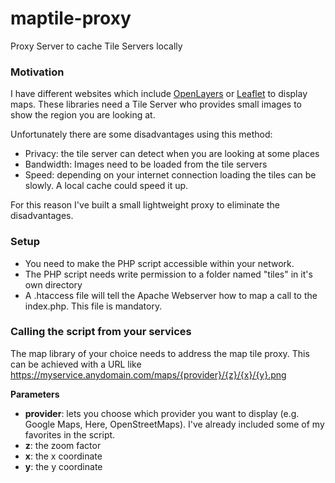 # maptile-proxy
Proxy Server to cache Tile Servers locally

### Motivation

I have different websites which include [OpenLayers](https://github.com/openlayers/openlayers) or [Leaflet](https://github.com/Leaflet/Leaflet) to display maps.
These libraries need a Tile Server who provides small images to show the region you are looking at.

Unfortunately there are some disadvantages using this method:
- Privacy: the tile server can detect when you are looking at some places
- Bandwidth: Images need to be loaded from the tile servers
- Speed: depending on your internet connection loading the tiles can be slowly. A local cache could speed it up.

For this reason I've built a small lightweight proxy to eliminate the disadvantages.

### Setup

- You need to make the PHP script accessible within your network.
- The PHP script needs write permission to a folder named "tiles" in it's own directory
- A .htaccess file will tell the Apache Webserver how to map a call to the index.php. This file is mandatory.

### Calling the script from your services

The map library of your choice needs to address the map tile proxy. 
This can be achieved with a URL like https://myservice.anydomain.com/maps/{provider}/{z}/{x}/{y}.png

**Parameters**
- **provider**: lets you choose which provider you want to display (e.g. Google Maps, Here, OpenStreetMaps). I've already included some of my favorites in the script.
- **z**: the zoom factor
- **x**: the x coordinate
- **y**: the y coordinate

